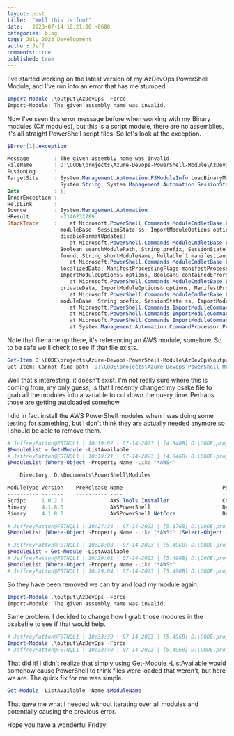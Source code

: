 ```yaml
---
layout: post
title:  "Well this is fun!"
date:   2023-07-14 10:21:00 -0600
categories: blog
tags: July 2023 Development
author: Jeff
comments: true
published: true
---
```

I've started working on the latest version of my AzDevOps PowerShell Module, and I've run into an error that has me stumped.

```powershell
Import-Module .\output\AzDevOps -Force
Import-Module: The given assembly name was invalid.
```

Now I've seen this error message before when working with my Binary modules (C# modules), but this is a script module, there are no assemblies, it's all straight PowerShell script files. So let's look at the exception.

```powershell
$Error[1].exception

Message        : The given assembly name was invalid.
FileName       : D:\CODE\projects\Azure-Devops-PowerShell-Module\AzDevOps\output\AzDevOps\AWS.Tools.Installer\AWS.Tools.Installer.psd1
FusionLog      :
TargetSite     : System.Management.Automation.PSModuleInfo LoadBinaryModule(System.Management.Automation.PSModuleInfo, System.String, System.String, System.Reflection.Assembly,
                 System.String, System.Management.Automation.SessionState, ImportModuleOptions, ManifestProcessingFlags, System.String, Boolean ByRef, System.String, Boolean)
Data           : {}
InnerException :
HelpLink       :
Source         : System.Management.Automation
HResult        : -2146232799
StackTrace     :    at Microsoft.PowerShell.Commands.ModuleCmdletBase.LoadBinaryModule(PSModuleInfo parentModule, String moduleName, String fileName, Assembly assemblyToLoad, String
                 moduleBase, SessionState ss, ImportModuleOptions options, ManifestProcessingFlags manifestProcessingFlags, String prefix, Boolean& found, String shortModuleName, Boolean
                 disableFormatUpdates)
                    at Microsoft.PowerShell.Commands.ModuleCmdletBase.LoadModuleNamedInManifest(PSModuleInfo parentModule, ModuleSpecification moduleSpecification, String moduleBase,
                 Boolean searchModulePath, String prefix, SessionState ss, ImportModuleOptions options, ManifestProcessingFlags manifestProcessingFlags, Object privateData, Boolean&
                 found, String shortModuleName, Nullable`1 manifestLanguageMode)
                    at Microsoft.PowerShell.Commands.ModuleCmdletBase.LoadModuleManifest(String moduleManifestPath, ExternalScriptInfo manifestScriptInfo, Hashtable data, Hashtable
                 localizedData, ManifestProcessingFlags manifestProcessingFlags, Version minimumVersion, Version maximumVersion, Version requiredVersion, Nullable`1 requiredModuleGuid,
                 ImportModuleOptions& options, Boolean& containedErrors)
                    at Microsoft.PowerShell.Commands.ModuleCmdletBase.LoadModule(PSModuleInfo parentModule, String fileName, String moduleBase, String prefix, SessionState ss, Object
                 privateData, ImportModuleOptions& options, ManifestProcessingFlags manifestProcessingFlags, Boolean& found, Boolean& moduleFileFound)
                    at Microsoft.PowerShell.Commands.ModuleCmdletBase.LoadUsingExtensions(PSModuleInfo parentModule, String moduleName, String fileBaseName, String extension, String
                 moduleBase, String prefix, SessionState ss, ImportModuleOptions options, ManifestProcessingFlags manifestProcessingFlags, Boolean& found, Boolean& moduleFileFound)
                    at Microsoft.PowerShell.Commands.ImportModuleCommand.ImportModule_LocallyViaName(ImportModuleOptions importModuleOptions, String name)
                    at Microsoft.PowerShell.Commands.ImportModuleCommand.ImportModule_LocallyViaName_WithTelemetry(ImportModuleOptions importModuleOptions, String name)
                    at Microsoft.PowerShell.Commands.ImportModuleCommand.ProcessRecord()
                    at System.Management.Automation.CommandProcessor.ProcessRecord()
```

Note that filename up there, it's referencing an AWS module, somehow. So to be safe we'll check to see if that file exists.

```powershell
Get-Item D:\CODE\projects\Azure-Devops-PowerShell-Module\AzDevOps\output\AzDevOps\AWS.Tools.Installer\AWS.Tools.Installer.psd1
Get-Item: Cannot find path 'D:\CODE\projects\Azure-Devops-PowerShell-Module\AzDevOps\output\AzDevOps\AWS.Tools.Installer\AWS.Tools.Installer.psd1' because it does not exist.
```

Well that's interesting, it doesn't exist. I'm not really sure where this is coming from, my only guess, is that I recently changed my psake file to grab all the modules into a variable to cut down the query time. Perhaps those are getting autoloaded somehow.

I did in fact install the AWS PowerShell modules when I was doing some testing for something, but I don't think they are actually needed anymore so I should be able to remove them.

```powershell
# JeffreyPatton@FSTNQL1 | 10:19:02 | 07-14-2023 | [4.84GB] D:\CODE\projects\Azure-Devops-PowerShell-Module\AzDevOps $  [37-get-a-feed]
$ModuleList = Get-Module -ListAvailable
# JeffreyPatton@FSTNQL1 | 10:19:21 | 07-14-2023 | [4.84GB] D:\CODE\projects\Azure-Devops-PowerShell-Module\AzDevOps $  [37-get-a-feed]
$ModuleList |Where-Object -Property Name -Like "*AWS*"

    Directory: D:\Documents\PowerShell\Modules

ModuleType Version    PreRelease Name                                PSEdition ExportedCommands
---------- -------    ---------- ----                                --------- ----------------
Script     1.0.2.0               AWS.Tools.Installer                 Core,Desk {Uninstall-AWSToolsModule, Install-AWSToolsModule, Update-AWSToolsModule}
Binary     4.1.8.0               AWSPowerShell                       Desk
Binary     4.1.8.0               AWSPowerShell.NetCore               Desk

# JeffreyPatton@FSTNQL1 | 10:27:34 | 07-14-2023 | [5.17GB] D:\CODE\projects\Azure-Devops-PowerShell-Module\AzDevOps $  [37-get-a-feed]
$ModuleList |Where-Object -Property Name -Like "*AWS*" |Select-Object -ExpandProperty Name |ForEach-Object {Uninstall-Module -Name $_}

# JeffreyPatton@FSTNQL1 | 10:28:08 | 07-14-2023 | [5.49GB] D:\CODE\projects\Azure-Devops-PowerShell-Module\AzDevOps $  [37-get-a-feed]
$ModuleList = Get-Module -ListAvailable
# JeffreyPatton@FSTNQL1 | 10:29:01 | 07-14-2023 | [5.49GB] D:\CODE\projects\Azure-Devops-PowerShell-Module\AzDevOps $  [37-get-a-feed]
$ModuleList |Where-Object -Property Name -Like "*AWS*"
# JeffreyPatton@FSTNQL1 | 10:29:04 | 07-14-2023 | [5.49GB] D:\CODE\projects\Azure-Devops-PowerShell-Module\AzDevOps $  [37-get-a-feed]
```

So they have been removed we can try and load my module again.

```powershell
Import-Module .\output\AzDevOps -Force
Import-Module: The given assembly name was invalid.
```

Same problem. I decided to change how I grab those modules in the psakefile to see if that would help.

```powershell
# JeffreyPatton@FSTNQL1 | 10:33:39 | 07-14-2023 | [5.49GB] D:\CODE\projects\Azure-Devops-PowerShell-Module\AzDevOps $  [37-get-a-feed]
Import-Module .\output\AzDevOps -Force
# JeffreyPatton@FSTNQL1 | 10:33:40 | 07-14-2023 | [5.49GB] D:\CODE\projects\Azure-Devops-PowerShell-Module\AzDevOps $  [37-get-a-feed]
```

That did it! I didn't realize that simply using Get-Module -ListAvailable would somehow cause PowerShell to think files were loaded that weren't, but here we are. The quick fix for me was simple.

```powershell
Get-Module -ListAvailable -Name $ModuleName
```

That gave me what I needed without iterating over all modules and potentially causing the previous error.

Hope you have a wonderful Friday!

